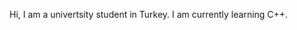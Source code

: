 Hi, I am a univertsity student in Turkey. 
I am currently learning C++.

<!---
DDiren/DDiren is a ✨ special ✨ repository because its `README.md` (this file) appears on your GitHub profile.
You can click the Preview link to take a look at your changes.
--->
